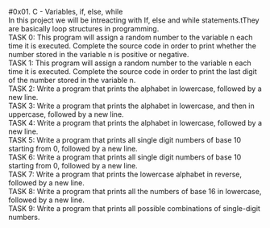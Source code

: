 #0x01. C - Variables, if, else, while   
In this project we will be intreacting with If, else and while statements.tThey are basically loop structures in programming.   
TASK 0: This program will assign a random number to the variable n each time it is executed. Complete the source code in order to print whether the number stored in the variable n is positive or negative.   
TASK 1: This program will assign a random number to the variable n each time it is executed. Complete the source code in order to print the last digit of the number stored in the variable n.   
TASK 2: Write a program that prints the alphabet in lowercase, followed by a new line.   
TASK 3: Write a program that prints the alphabet in lowercase, and then in uppercase, followed by a new line.   
TASK 4: Write a program that prints the alphabet in lowercase, followed by a new line.   
TASK 5: Write a program that prints all single digit numbers of base 10 starting from 0, followed by a new line.  
TASK 6: Write a program that prints all single digit numbers of base 10 starting from 0, followed by a new line.   
TASK 7: Write a program that prints the lowercase alphabet in reverse, followed by a new line.   
TASK 8: Write a program that prints all the numbers of base 16 in lowercase, followed by a new line.   
TASK 9: Write a program that prints all possible combinations of single-digit numbers.   
